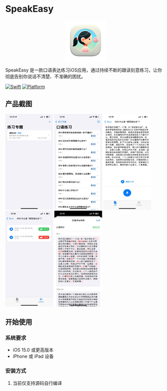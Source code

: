 # SpeakEasy
<p align="center">
<img src="icons/SpeakEasyApp.png" width="128" height="128"/>
<p>

SpeakEasy 是一款口语表达练习iOS应用，通过持续不断的跟读刻意练习，让你彻底告别你说话不清楚、不准确的困扰。


[![Swift](https://img.shields.io/badge/Swift-5.0-orange.svg)](https://swift.org)
[![Platform](https://img.shields.io/badge/Platform-iOS-lightgrey.svg)](https://www.apple.com/ios)

## 产品截图

<div>
  <img src="icons/screenshot1.jpg" alt="专题" width="150" height="300">
  <img src="icons/screenshot2.jpg" alt="题目" width="150" height="300">
  <img src="icons/screenshot3.jpg" alt="练习" width="150" height="300">
  <img src="icons/screenshot5.jpg" alt="记录" width="150" height="300">
  <img src="icons/screenshot4.jpg" alt="评分" width="150" height="300">
</div>



## 开始使用

### 系统要求
- iOS 15.0 或更高版本
- iPhone 或 iPad 设备

### 安装方式

1. 当前仅支持源码自行编译
